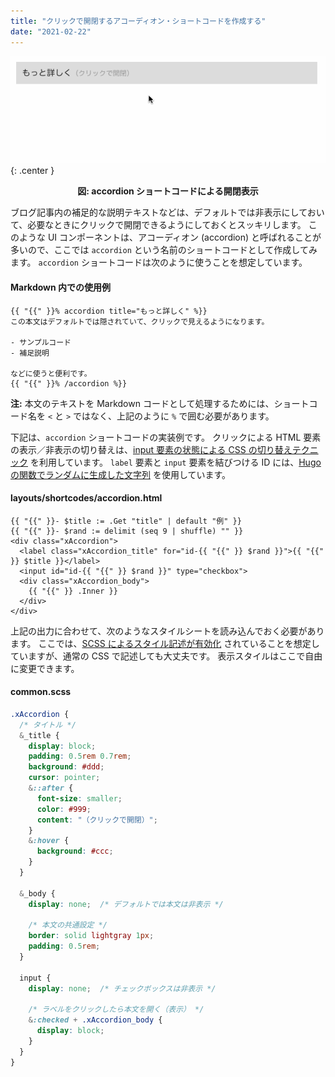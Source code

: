```yaml
---
title: "クリックで開閉するアコーディオン・ショートコードを作成する"
date: "2021-02-22"
---
```


![accordion-001.gif](accordion-001.gif){: .center }

<center><b>図: accordion ショートコードによる開閉表示</b></center>

ブログ記事内の補足的な説明テキストなどは、デフォルトでは非表示にしておいて、必要なときにクリックで開閉できるようにしておくとスッキリします。
このような UI コンポーネントは、アコーディオン (accordion) と呼ばれることが多いので、ここでは `accordion` という名前のショートコードとして作成してみます。
`accordion` ショートコードは次のように使うことを想定しています。

#### Markdown 内での使用例

```
{{ "{{" }}% accordion title="もっと詳しく" %}}
この本文はデフォルトでは隠されていて、クリックで見えるようになります。

- サンプルコード
- 補足説明

などに使うと便利です。
{{ "{{" }}% /accordion %}}
```

__注:__ 本文のテキストを Markdown コードとして処理するためには、ショートコード名を `<` と `>` ではなく、上記のように `%` で囲む必要があります。

下記は、`accordion` ショートコードの実装例です。
クリックによる HTML 要素の表示／非表示の切り替えは、[input 要素の状態による CSS の切り替えテクニック](https://maku77.github.io/web/menu/accordion.html) を利用しています。
`label` 要素と `input` 要素を結びつける ID には、[Hugo の関数でランダムに生成した文字列](../misc/random.html) を使用しています。

#### layouts/shortcodes/accordion.html

```
{{ "{{" }}- $title := .Get "title" | default "例" }}
{{ "{{" }}- $rand := delimit (seq 9 | shuffle) "" }}
<div class="xAccordion">
  <label class="xAccordion_title" for="id-{{ "{{" }} $rand }}">{{ "{{" }} $title }}</label>
  <input id="id-{{ "{{" }} $rand }}" type="checkbox">
  <div class="xAccordion_body">
    {{ "{{" }} .Inner }}
  </div>
</div>
```

上記の出力に合わせて、次のようなスタイルシートを読み込んでおく必要があります。
ここでは、[SCSS によるスタイル記述が有効化](https://maku77.github.io/hugo/advanced/sass.html) されていることを想定していますが、通常の CSS で記述しても大丈夫です。
表示スタイルはここで自由に変更できます。

#### common.scss

```scss
.xAccordion {
  /* タイトル */
  &_title {
    display: block;
    padding: 0.5rem 0.7rem;
    background: #ddd;
    cursor: pointer;
    &::after {
      font-size: smaller;
      color: #999;
      content: "（クリックで開閉）";
    }
    &:hover {
      background: #ccc;
    }
  }

  &_body {
    display: none;  /* デフォルトでは本文は非表示 */

    /* 本文の共通設定 */
    border: solid lightgray 1px;
    padding: 0.5rem;
  }

  input {
    display: none;  /* チェックボックスは非表示 */

    /* ラベルをクリックしたら本文を開く（表示） */
    &:checked + .xAccordion_body {
      display: block;
    }
  }
}
```

